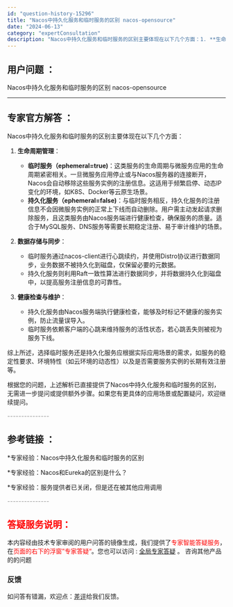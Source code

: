 ```yaml
---
id: "question-history-15296"
title: "Nacos中持久化服务和临时服务的区别 nacos-opensource"
date: "2024-06-13"
category: "expertConsultation"
description: "Nacos中持久化服务和临时服务的区别主要体现在以下几个方面：1. **生命周期管理**：   - **临时服务（ephemeral=true)**：这类服务的生命周期与微服务应用的生命周期紧密相关。一旦微服务应用停止或与Nacos服务器的连接断开，Nacos会自动移除这些服务实例的注册信息。这适用"
---
```


## 用户问题 ： 
 Nacos中持久化服务和临时服务的区别 nacos-opensource 

---------------
## 专家官方解答 ：

Nacos中持久化服务和临时服务的区别主要体现在以下几个方面：

1. **生命周期管理**：
   - **临时服务（ephemeral=true)**：这类服务的生命周期与微服务应用的生命周期紧密相关。一旦微服务应用停止或与Nacos服务器的连接断开，Nacos会自动移除这些服务实例的注册信息。这适用于频繁启停、动态IP变化的环境，如K8S、Docker等云原生场景。
   - **持久化服务（ephemeral=false)**：与临时服务相反，持久化服务的注册信息不会因微服务实例的正常上下线而自动删除。用户需主动发起请求删除服务，且这类服务由Nacos服务端进行健康检查，确保服务的质量。适合于MySQL服务、DNS服务等需要长期稳定注册、易于审计维护的场景。

2. **数据存储与同步**：
   - 临时服务通过nacos-client进行心跳续约，并使用Distro协议进行数据同步，业务数据不被持久化到磁盘，仅保留必要的元数据。
   - 持久化服务则利用Raft一致性算法进行数据同步，并将数据持久化到磁盘中，以提高服务注册信息的可靠性。

3. **健康检查与维护**：
   - 持久化服务由Nacos服务端执行健康检查，能够及时标记不健康的服务实例，防止流量误导入。
   - 临时服务依赖客户端的心跳来维持服务的活性状态，若心跳丢失则被视为服务下线。

综上所述，选择临时服务还是持久化服务应根据实际应用场景的需求，如服务的稳定性要求、环境特性（如云环境的动态性）以及是否需要服务实例的长期有效注册等。

根据您的问题，上述解析已直接提供了Nacos中持久化服务和临时服务的区别，无需进一步提问或提供额外步骤。如果您有更具体的应用场景或配置疑问，欢迎继续提问。


<font color="#949494">---------------</font> 


## 参考链接 ：

*专家经验：Nacos中持久化服务和临时服务的区别 
 
 *专家经验：Nacos和Eureka的区别是什么？ 
 
 *专家经验：服务提供者已关闭，但是还在被其他应用调用 


 <font color="#949494">---------------</font> 
 


## <font color="#FF0000">答疑服务说明：</font> 

本内容经由技术专家审阅的用户问答的镜像生成，我们提供了<font color="#FF0000">专家智能答疑服务</font>，在<font color="#FF0000">页面的右下的浮窗”专家答疑“</font>。您也可以访问 : [全局专家答疑](https://opensource.alibaba.com/chatBot) 。 咨询其他产品的的问题

### 反馈
如问答有错漏，欢迎点：[差评](https://ai.nacos.io/user/feedbackByEnhancerGradePOJOID?enhancerGradePOJOId=15311)给我们反馈。
